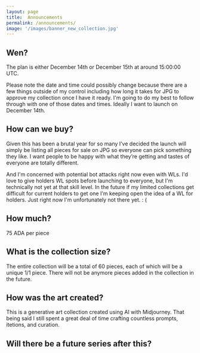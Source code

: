 ```yaml
---
layout: page
title:  Announcements
permalink: /announcements/
image: '/images/banner_new_collection.jpg'
---
```


## Wen?
The plan is either December 14th or December 15th at around 15:00:00 UTC. 

Please note the date and time could possibly change because there are a few things outside of my control including how long it takes for JPG to approve my collection once I have it ready. I'm going to do my best to follow through with one of those dates and times. Ideally I want to launch on December 14th. 

## How can we buy? 
Given this has been a brutal year for so many I’ve decided the launch will simply be listing all pieces for sale on JPG so everyone can pick something they like. I want people to be happy with what they’re getting and tastes of everyone are totally different.

And I'm concerned with potential bot attacks right now even with WLs. I'd love to give holders WL spots before launching to everyone, but I'm technically not yet at that skill level. In the future if my limited collections get difficult for current holders to get one I'm keeping open the idea of a WL for holders. Just right now I'm unfortunately not there yet. : (

## How much? 
75 ADA per piece

## What is the collection size?
The entire collection will be a total of 60 pieces, each of which will be a unique 1/1 piece. There will not be anymore pieces added in the collection in the future. 

## How was the art created?
This is a generative art collection created using AI with Midjourney. That being said I still spent a great deal of time crafting countless prompts, itetions, and curation. 

## Will there be a future series after this? 
